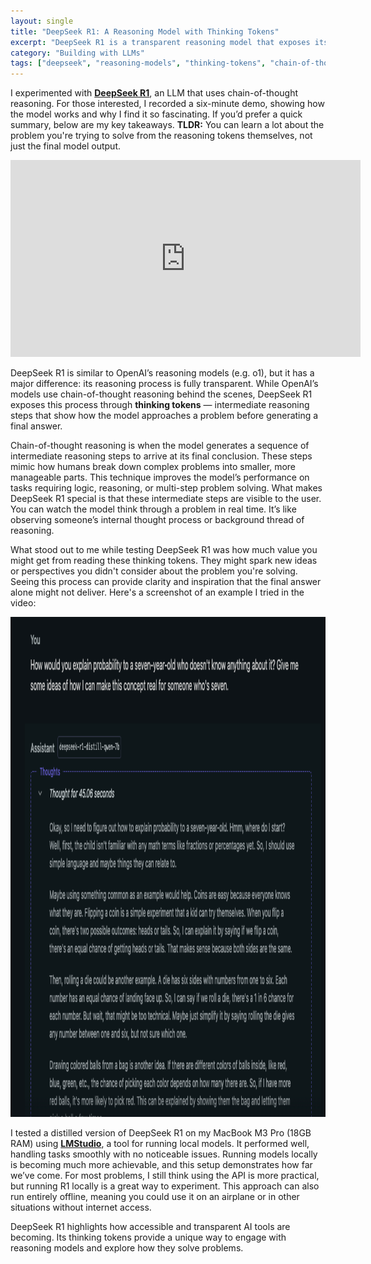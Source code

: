 ```yaml
---
layout: single
title: "DeepSeek R1: A Reasoning Model with Thinking Tokens"
excerpt: "DeepSeek R1 is a transparent reasoning model that exposes its thought process through thinking tokens. I tested it locally and recorded a demo showing how it works. This post breaks down why its approach to chain-of-thought reasoning is so interesting and how it might change how we use AI."
category: "Building with LLMs"
tags: ["deepseek", "reasoning-models", "thinking-tokens", "chain-of-thought", "lm-studio"]
---
```


I experimented with [**DeepSeek R1**](https://www.deepseek.com/), an LLM that uses chain-of-thought reasoning. For those interested, I recorded a six-minute demo, showing how the model works and why I find it so fascinating. If you’d prefer a quick summary, below are my key takeaways. **TLDR:** You can learn a lot about the problem you're trying to solve from the reasoning tokens themselves, not just the final model output.

<iframe width="560" height="315" src="https://www.youtube.com/embed/VtnHfU0z_Xk?si=lxiqqkLQSIIV8qGZ" title="YouTube video player" frameborder="0" allow="accelerometer; autoplay; clipboard-write; encrypted-media; gyroscope; picture-in-picture; web-share" referrerpolicy="strict-origin-when-cross-origin" allowfullscreen></iframe>

<br/>

DeepSeek R1 is similar to OpenAI’s reasoning models (e.g. o1), but it has a major difference: its reasoning process is fully transparent. While OpenAI’s models use chain-of-thought reasoning behind the scenes, DeepSeek R1 exposes this process through **thinking tokens** — intermediate reasoning steps that show how the model approaches a problem before generating a final answer.

Chain-of-thought reasoning is when the model generates a sequence of intermediate reasoning steps to arrive at its final conclusion. These steps mimic how humans break down complex problems into smaller, more manageable parts. This technique improves the model’s performance on tasks requiring logic, reasoning, or multi-step problem solving. What makes DeepSeek R1 special is that these intermediate steps are visible to the user. You can watch the model think through a problem in real time. It’s like observing someone’s internal thought process or background thread of reasoning.

What stood out to me while testing DeepSeek R1 was how much value you might get from reading these thinking tokens. They might spark new ideas or perspectives you didn't consider about the problem you're solving. Seeing this process can provide clarity and inspiration that the final answer alone might not deliver. Here's a screenshot of an example I tried in the video:

<img src="/docs/assets/images/deepseek-r1/1.png" width="800px" height="800px"/>

I tested a distilled version of DeepSeek R1 on my MacBook M3 Pro (18GB RAM) using [**LMStudio**](https://lmstudio.ai/), a tool for running local models. It performed well, handling tasks smoothly with no noticeable issues. Running models locally is becoming much more achievable, and this setup demonstrates how far we’ve come. For most problems, I still think using the API is more practical, but running R1 locally is a great way to experiment. This approach can also run entirely offline, meaning you could use it on an airplane or in other situations without internet access.

DeepSeek R1 highlights how accessible and transparent AI tools are becoming. Its thinking tokens provide a unique way to engage with reasoning models and explore how they solve problems.